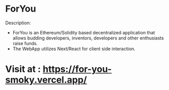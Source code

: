 # ForYou
Description:
* ForYou is an Ethereum/Solidity based decentralized application that allows budding developers, inventors, developers and other enthusiasts raise funds.
* The WebApp utilizes Next/React for client side interaction.

# Visit at : https://for-you-smoky.vercel.app/
